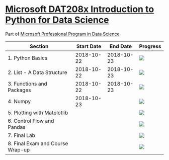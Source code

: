 # [Microsoft DAT208x Introduction to Python for Data Science](https://courses.edx.org/courses/course-v1:Microsoft+DAT208x+3T2018/course/#block-v1:Microsoft+DAT208x+3T2018+type@chapter+block@0f10a306d95945e886626db797e4b2f5)

Part of [Microsoft Professional Program in Data Science](https://www.edx.org/microsoft-professional-program-data-science)

| Section | Start Date | End Date | Progress |
|---------|------------|----------|----------|
| 1. Python Basics | 2018-10-22 | 2018-10-23 | ![](http://progressed.io/bar/100) |
| 2. List - A Data Structure | 2018-10-22 | 2018-10-23 | ![](http://progressed.io/bar/100) |
| 3. Functions and Packages | 2018-10-22 | 2018-10-23 | ![](http://progressed.io/bar/100) |
| 4. Numpy | 2018-10-23 |  | ![](http://progressed.io/bar/90) |
| 5. Plotting with Matplotlib |  |  | ![](http://progressed.io/bar/0) |
| 6. Control Flow and Pandas |  |  | ![](http://progressed.io/bar/0) |
| 7. Final Lab |  |  | ![](http://progressed.io/bar/0) |
| 8. Final Exam and Course Wrap-up |  |  | ![](http://progressed.io/bar/0) |
